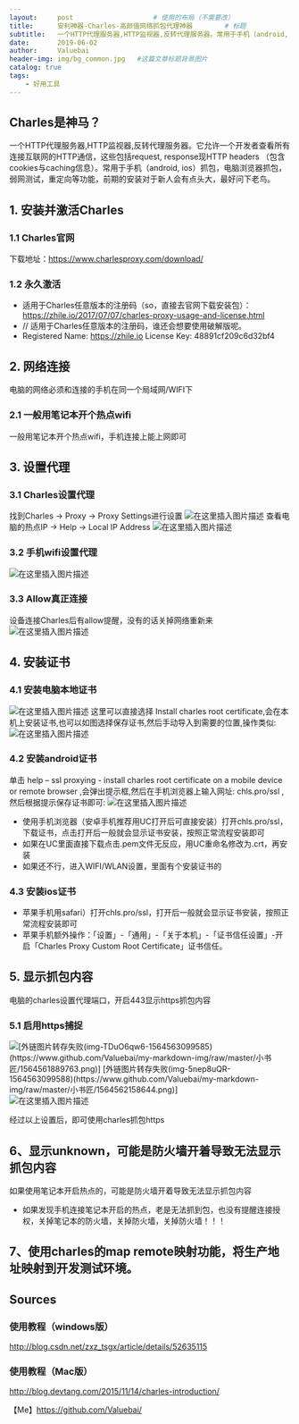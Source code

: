 ```yaml
---
layout:     post					# 使用的布局（不需要改）
title:      安利神器-Charles-高颜值网络抓包代理神器		# 标题
subtitle:   一个HTTP代理服务器,HTTP监视器,反转代理服务器。常用于手机（android, ios）抓包，电脑浏览器抓包，弱网测试，重定向等功能    			#副标题
date:       2019-06-02
author:     Valuebai
header-img: img/bg_common.jpg 	#这篇文章标题背景图片
catalog: true
tags:
    - 好用工具
---
```




## Charles是神马？
一个HTTP代理服务器,HTTP监视器,反转代理服务器。它允许一个开发者查看所有连接互联网的HTTP通信，这些包括request, response现HTTP headers （包含cookies与caching信息）。常用于手机（android, ios）抓包，电脑浏览器抓包，弱网测试，重定向等功能，前期的安装对于新人会有点头大，最好问下老鸟。

	
##  1. 安装并激活Charles

###  1.1 Charles官网
下载地址：https://www.charlesproxy.com/download/


### 1.2 永久激活
- 适用于Charles任意版本的注册码（so，直接去官网下载安装包）：  https://zhile.io/2017/07/07/charles-proxy-usage-and-license.html
- // 适用于Charles任意版本的注册码，谁还会想要使用破解版呢。 
- Registered Name: https://zhile.io License Key: 48891cf209c6d32bf4

##  2. 网络连接
电脑的网络必须和连接的手机在同一个局域网/WIFI下
### 2.1 一般用笔记本开个热点wifi
一般用笔记本开个热点wifi，手机连接上能上网即可

##  3. 设置代理

### 3.1 Charles设置代理
找到Charles -> Proxy -> Proxy Settings进行设置
![在这里插入图片描述](https://img-blog.csdnimg.cn/20191113145347745.png?x-oss-process=image/watermark,type_ZmFuZ3poZW5naGVpdGk,shadow_10,text_aHR0cHM6Ly9ibG9nLmNzZG4ubmV0L2x1aHVpYm8zMTg=,size_16,color_FFFFFF,t_70)
查看电脑的热点IP -> Help -> Local IP Address
![在这里插入图片描述](https://img-blog.csdnimg.cn/20191113145541404.png?x-oss-process=image/watermark,type_ZmFuZ3poZW5naGVpdGk,shadow_10,text_aHR0cHM6Ly9ibG9nLmNzZG4ubmV0L2x1aHVpYm8zMTg=,size_16,color_FFFFFF,t_70)

### 3.2 手机wifi设置代理
![在这里插入图片描述](https://img-blog.csdnimg.cn/20191113145709318.png?x-oss-process=image/watermark,type_ZmFuZ3poZW5naGVpdGk,shadow_10,text_aHR0cHM6Ly9ibG9nLmNzZG4ubmV0L2x1aHVpYm8zMTg=,size_16,color_FFFFFF,t_70)
### 3.3 Allow真正连接
设备连接Charles后有allow提醒，没有的话关掉网络重新来
![在这里插入图片描述](https://img-blog.csdnimg.cn/20191113150049165.png?x-oss-process=image/watermark,type_ZmFuZ3poZW5naGVpdGk,shadow_10,text_aHR0cHM6Ly9ibG9nLmNzZG4ubmV0L2x1aHVpYm8zMTg=,size_16,color_FFFFFF,t_70)

##  4. 安装证书

###   4.1 安装电脑本地证书
![在这里插入图片描述](https://img-blog.csdnimg.cn/20191113170459704.png?x-oss-process=image/watermark,type_ZmFuZ3poZW5naGVpdGk,shadow_10,text_aHR0cHM6Ly9ibG9nLmNzZG4ubmV0L2x1aHVpYm8zMTg=,size_16,color_FFFFFF,t_70)
这里可以直接选择 Install charles root certificate,会在本机上安装证书,也可以如图选择保存证书,然后手动导入到需要的位置,操作类似:
![在这里插入图片描述](https://img-blog.csdnimg.cn/20191113171549950.gif)

### 4.2 安装android证书
单击 help – ssl proxying - install charles root certificate on a mobile device or remote browser ,会弹出提示框,然后在手机浏览器上输入网址: chls.pro/ssl ,然后根据提示保存证书即可:
![在这里插入图片描述](https://img-blog.csdnimg.cn/20191113170704809.png)


* 使用手机浏览器（安卓手机推荐用UC打开后可直接安装）打开chls.pro/ssl，下载证书，点击打开后一般就会显示证书安装，按照正常流程安装即可
* 如果在UC里面直接下载点击.pem文件无反应，用UC重命名修改为.crt，再安装
* 如果还不行，进入WIFI/WLAN设置，里面有个安装证书的

### 4.3 安装ios证书
* 苹果手机用safari）打开chls.pro/ssl，打开后一般就会显示证书安装，按照正常流程安装即可
* 苹果手机额外操作：「设置」-「通用」-「关于本机」-「证书信任设置」-开启「Charles Proxy Custom Root Certificate」证书信任。



##  5. 显示抓包内容
电脑的charles设置代理端口，开启443显示https抓包内容

###  5.1 启用https捕捉
![\[外链图片转存失败(img-TDuO6qw6-1564563099585)(https://www.github.com/Valuebai/my-markdown-img/raw/master/小书匠/1564561889763.png)\]
\[外链图片转存失败(img-5nep8uQR-1564563099588)(https://www.github.com/Valuebai/my-markdown-img/raw/master/小书匠/1564562158644.png)\]](https://img-blog.csdnimg.cn/20190731165425944.png?x-oss-process=image/watermark,type_ZmFuZ3poZW5naGVpdGk,shadow_10,text_aHR0cHM6Ly9ibG9nLmNzZG4ubmV0L2x1aHVpYm8zMTg=,size_16,color_FFFFFF,t_70)
![在这里插入图片描述](https://img-blog.csdnimg.cn/20190731165431764.png?x-oss-process=image/watermark,type_ZmFuZ3poZW5naGVpdGk,shadow_10,text_aHR0cHM6Ly9ibG9nLmNzZG4ubmV0L2x1aHVpYm8zMTg=,size_16,color_FFFFFF,t_70)

经过以上设置后，即可使用charles抓包https



## 6、显示unknown，可能是防火墙开着导致无法显示抓包内容
如果使用笔记本开启热点的，可能是防火墙开着导致无法显示抓包内容
* 如果发现手机连接笔记本开启的热点，老是无法抓到包，也没有提醒连接授权，关掉笔记本的防火墙，关掉防火墙，关掉防火墙！！！



## 7、使用charles的map remote映射功能，将生产地址映射到开发测试环境。




   


    

## Sources
###  使用教程（windows版）
http://blog.csdn.net/zxz_tsgx/article/details/52635115
	
###   使用教程（Mac版）
http://blog.devtang.com/2015/11/14/charles-introduction/




【Me】https://github.com/Valuebai/

